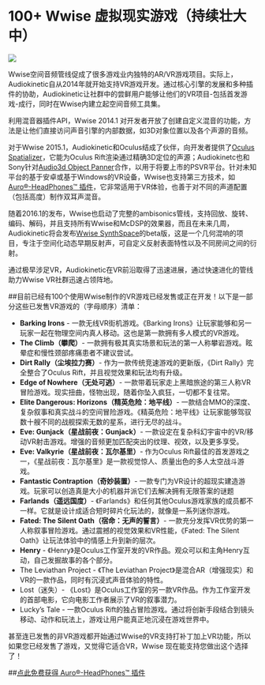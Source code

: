 # 100+ Wwise 虚拟现实游戏（持续壮大中）

![](https://github.com/akchina/learnwwisecn/blob/master/100+%20Wwise%20Virtual%20Reality%20Games%20(and%20counting...)/images/Screen_Shot_2016-08-08_at_4.57.22_PM.png?raw=true)

Wwise空间音频管线促成了很多游戏业内独特的AR/VR游戏项目。实际上，Audiokinetic自从2014年就开始支持VR游戏开发。通过核心引擎的发展和多种插件的协助，Audiokinetic让社群中的尝鲜用户能够让他们的VR项目-包括首发游戏-成行，同时在Wwise内建立起空间音频工具集。
利用混音器插件API，Wwise 2014.1 对开发者开放了创建自定义混音的功能，方法是让他们直接访问声音引擎的内部数据，如3D对象位置以及各个声源的音频。
对于Wwise 2015.1，Audiokinetic和Oculus结成了伙伴，向开发者提供了[Oculus Spatializer](https://developer.oculus.com/documentation/audiosdk/latest/concepts/book-osp-wwise/)，它能为Oculus Rift渲染通过精确3D定位的声源；Audiokinetc也和Sony针对[Audio3d Object Panner](https://www.audiokinetic.com/products/wwise-vr/)合作，以用于将要上市的PSVR平台。针对未知平台的基于安卓或基于Windows的VR设备，Wwise也支持第三方技术，如[Auro®-HeadPhones™ 插件](http://info.audiokinetic.com/wwisevrgrant_auro3d)，它非常适用于VR体验，也善于对不同的声道配置（包括高度）制作双耳声混音。随着2016.1的发布，Wwise也启动了完整的ambisonics管线，支持回放、旋转、编码、解码，并且支持所有Wwise和McDSP的效果器，而且在未来几周，Audiokinetic将会发布[Wwise SynthSpace](http://info.audiokinetic.com/wwise-spatial-audio-0)的beta版，这是一个几何混响的项目，专注于空间化动态早期反射声，可自定义反射表面特性以及不同房间之间的衍射。
通过极早涉足VR，Audiokinetic在VR前沿取得了迅速进展，通过快速进化的管线助力Wwise VR社群迅速占领阵地。
##目前已经有100个使用Wwise制作的VR游戏已经发售或正在开发！以下是一部分这些已发售VR游戏的（字母顺序）清单：
* **Barking Irons** - 一款无线VR街机游戏。《Barking Irons》让玩家能够和另一玩家一起在物理空间内真人移动。这也是第一款拥有多人模式的VR游戏。* **The Climb（攀爬）**- 一款拥有极其真实场景和玩法的第一人称攀岩游戏。眩晕症和慢性颈部疼痛患者不建议尝试。* **Dirt Rally（尘埃拉力赛）**- 作为一款传统竞速游戏的更新版，《Dirt Rally》完全整合了Oculus Rift，并且视觉效果和玩法均有升级。* **Edge of Nowhere（无处可逃）**- 一款带着玩家走上黑暗旅途的第三人称VR冒险游戏。现实扭曲，怪物出现，随着你坠入疯狂，一切都不复往常。 * **Elite Dangerous: Horizons（精英危险：地平线）**- 一款结合MMO的深度、复杂叙事和真实战斗的空间冒险游戏。《精英危险：地平线》让玩家能够驾驭数十艘不同的战舰探索无数的星系，进行无尽的战斗。* **Eve: Gunjack（星战前夜：Gunjack）**- 一款设定在复杂科幻宇宙中的VR/移动VR射击游戏。增强的音频更加匹配突出的纹理、视效，以及更多享受。 * **Eve: Valkyrie（星战前夜：瓦尔基里）**- 作为Oculus Rift最佳的首发游戏之一，《星战前夜：瓦尔基里》是一款视觉惊人、质量出色的多人太空战斗游戏。* **Fantastic Contraption（奇妙装置）**- 一款专门为VR设计的超现实建造游戏。玩家可以创造真是大小的机器并派它们去解决拥有无限答案的谜题* **Farlands（遥远国度）**- 《Farlands》和任何其他Oculus游戏家族的成员都不一样。它就是设计成适合短时碎片化玩法的，就像是一系列迷你游戏。* **Fated: The Silent Oath（宿命：无声的誓言）**- 一款充分发挥VR优势的第一人称叙事冒险游戏。通过震撼的视觉效果和VR性能，《Fated: The Silent Oath》让玩法体验中的情感上升到新的层次。* **Henry** - 《Henry》是Oculus工作室开发的VR作品。观众可以和主角Henry互动，自己发掘故事的各个部分。* The Leviathan Project - 《The Leviathan Project》是混合AR（增强现实）和VR的一款作品，同时有沉浸式声音体验的特性。 * Lost（迷失）- 《Lost》是Oculus工作室的另一款VR作品。作为工作室开发的首部电影，它向电影工作者展示了VR的叙事潜力。* Lucky’s Tale - 一款Oculus Rift的独占冒险游戏。通过将创新手段结合到镜头移动、动作和玩法上，游戏让用户能真正地沉浸在游戏世界中。
甚至连已发售的非VR游戏都开始通过Wwise的VR支持打补丁加上VR功能，所以如果您已经发售了游戏，又觉得它适合VR，Wwise 现在能支持您做出这个选择了！ ##[点此免费获得 Auro®-HeadPhones™ 插件](http://cta-service-cms2.hubspot.com/ctas/v2/public/cs/c/?cta_guid=42c2f18c-cdde-4823-9de5-02e03be1034b&placement_guid=9955f8f8-1a36-4596-b391-5981f5e3de56&portal_id=1940263&redirect_url=APefjpGnLxArE-K4K-7yoRyAyWfiophyRVeMXaSeeofSGW2F8WpQD7WZ2YQyz0LRfnJ1z2pZXkjWvHalWs3SdYHgkDl4jx7Ljf_xcuEPt0gc4LHrN5oiyqSjgzVqAty1Ynd3TYjf1eqD9IbAQGBVuYRIFMqqZQnjaOVEeu-IFALY-hnuMM_Lntqp3rm2iITFOCoJZXbL2lyqNgNiFDFGAGhTh165JjxqiV7iUdMLKX3xG-KdwofI9_QjCv5fUVNh5QyY2ckREjVaNFFjhQbl3Gso-hnDGkHJZc_QWjoFcgjWTAcTh5V_-qc&hsutk=e9b879c3cbe940b558fad4e69db59f76&utm_referrer=http%3A%2F%2Fblog.audiokinetic.com%2Fvr-games-that-run-on-wwise-1&canon=http%3A%2F%2Fblog.audiokinetic.com%2Fvr-games-that-run-on-wwise-1&__hstc=170909823.e9b879c3cbe940b558fad4e69db59f76.1465437682329.1475892260865.1475918243850.205&__hssc=170909823.9505.1475918243850&__hsfp=1874498977)
